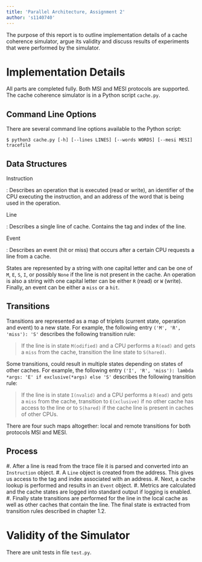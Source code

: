 ```yaml
---
title: 'Parallel Architecture, Assignment 2'
author: 's1140740'
---
```


The purpose of this report is to outline implementation details of a cache coherence simulator, argue its validity and discuss results of experiments that were performed by the simulator.

# Implementation Details

All parts are completed fully. Both MSI and MESI protocols are supported. The cache coherence simulator is in a Python script `cache.py`.

## Command Line Options

There are several command line options available to the Python script:

```
$ python3 cache.py [-h] [--lines LINES] [--words WORDS] [--mesi MESI] tracefile
```

## Data Structures

Instruction

:   Describes an operation that is executed (read or write), an identifier of the CPU executing the instruction, and an address of the word that is being used in the operation.

Line

:   Describes a single line of cache. Contains the tag and index of the line.

Event

:   Describes an event (hit or miss) that occurs after a certain CPU requests a line from a cache.

States are represented by a string with one capital letter and can be one of `M`, `E`, `S`, `I`, or possibly `None` if the line is not present in the cache. An operation is also a string with one capital letter can be either `R` (read) or `W` (write). Finally, an event can be either a `miss` or a `hit`.

## Transitions

Transitions are represented as a map of triplets (current state, operation and event) to a new state. For example, the following entry `('M', 'R', 'miss'): 'S'` describes the following transition rule:

> If the line is in state `M(odified)` and a CPU performs a `R(ead)` and gets a `miss` from the cache, transition the line state to `S(hared)`.

Some transitions, could result in multiple states depending on states of other caches. For example, the following entry `('I', 'R', 'miss'): lambda *args: 'E' if exclusive(*args) else 'S'` describes the following transition rule:

> If the line is in state `I(nvalid)` and a CPU performs a `R(ead)` and gets a `miss` from the cache, transition to `E(xclusive)` if no other cache has access to the line or to `S(hared)` if the cache line is present in caches of other CPUs.

There are four such maps altogether: local and remote transitions for both protocols MSI and MESI.

## Process

 #. After a line is read from the trace file it is parsed and converted into an `Instruction` object.
 #. A `Line` object is created from the address. This gives us access to the tag and index associated with an address.
 #. Next, a cache lookup is performed and results in an `Event` object.
 #. Metrics are calculated and the cache states are logged into standard output if logging is enabled.
 #. Finally state transitions are performed for the line in the local cache as well as other caches that contain the line. The final state is extracted from transition rules described in chapter 1.2.

# Validity of the Simulator

There are unit tests in file `test.py`.

